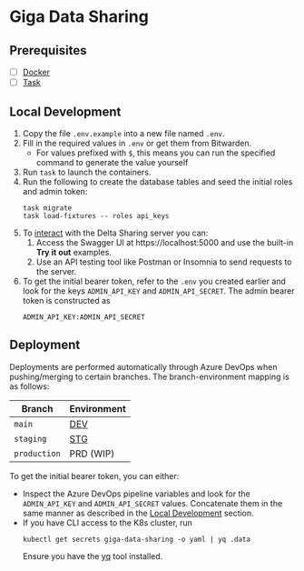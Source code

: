 # Giga Data Sharing

## Prerequisites

- [ ] [Docker](https://docker.com)
- [ ] [Task](https://taskfile.dev)

## Local Development

1. Copy the file `.env.example` into a new file named `.env`.
2. Fill in the required values in `.env` or get them from Bitwarden.
    - For values prefixed with `$`, this means you can run the specified command to
      generate the value yourself
3. Run `task` to launch the containers.
4. Run the following to create the database tables and seed the initial roles and admin
   token:
    ```shell
    task migrate
    task load-fixtures -- roles api_keys
    ```
5. To [interact](https://github.com/delta-io/delta-sharing/blob/main/PROTOCOL.md) with
   the Delta Sharing server you can:
    1. Access the Swagger UI at https://localhost:5000 and use the built-in
       **Try it out** examples.
    2. Use an API testing tool like Postman or Insomnia to send requests to the server.
6. To get the initial bearer token, refer to the `.env` you created earlier and
   look for the keys `ADMIN_API_KEY` and `ADMIN_API_SECRET`. The admin bearer token is
   constructed as
   ```text
   ADMIN_API_KEY:ADMIN_API_SECRET
   ```

## Deployment

Deployments are performed automatically through Azure DevOps when pushing/merging to
certain branches. The branch-environment mapping is as follows:

| Branch       | Environment                                  |
|--------------|----------------------------------------------|
| `main`       | [DEV](https://io-datasharing-dev.unitst.org) |
| `staging`    | [STG](https://io-datasharing-stg.unitst.org) |
| `production` | PRD (WIP)                                    |

To get the initial bearer token, you can either:

- Inspect the Azure DevOps pipeline variables and look for the `ADMIN_API_KEY` and
  `ADMIN_API_SECRET` values. Concatenate them in the same manner as described in
  the [Local Development](#local-development) section.
- If you have CLI access to the K8s cluster, run
   ```shell
   kubectl get secrets giga-data-sharing -o yaml | yq .data
   ```
  Ensure you have the [yq](https://github.com/mikefarah/yq) tool installed.
